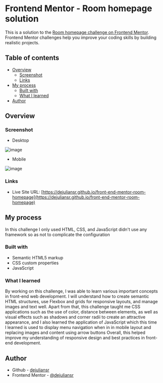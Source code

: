 # Frontend Mentor - Room homepage solution

This is a solution to the [Room homepage challenge on Frontend Mentor](https://www.frontendmentor.io/challenges/room-homepage-BtdBY_ENq). Frontend Mentor challenges help you improve your coding skills by building realistic projects. 


## Table of contents

- [Overview](#overview)
  - [Screenshot](#screenshot)
  - [Links](#links)
- [My process](#my-process)
  - [Built with](#built-with)
  - [What I learned](#what-i-learned)
- [Author](#author)

## Overview

### Screenshot

- Desktop

![image](https://github.com/user-attachments/assets/dbc7bb83-27fd-410e-9140-a3696bbb2fa6)

- Mobile

![image](https://github.com/user-attachments/assets/af5c623e-f512-40b9-992d-082855fe9b59)

### Links

- Live Site URL: [https://dejuliansr.github.io/front-end-mentor-room-homepage](https://dejuliansr.github.io/front-end-mentor-room-homepage)

## My process

In this challenge I only used HTML, CSS, and JavaScript didn't use any framework so as not to complicate the configuration

### Built with

- Semantic HTML5 markup
- CSS custom properties
- JavaScript

### What I learned

By working on this challenge, I was able to learn various important concepts in front-end web development. I will understand how to create semantic HTML structures, use Flexbox and grids for responsive layouts, and manage images and text well. Apart from that, this challenge taught me CSS applications such as the use of color, distance between elements, as well as visual effects such as shadows and corner radii to create an attractive appearance, and I also learned the application of JavaScript which this time I learned is used to display menu navigation when in in mobile layout and replacing images and content using arrow buttons Overall, this helped improve my understanding of responsive design and best practices in front-end development.

## Author

- Github - [dejuliansr](https://github.com/dejuliansr)
- Frontend Mentor - [@dejuliansr](https://www.frontendmentor.io/profile/dejuliansr)
